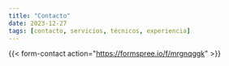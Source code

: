 ```yaml
---
title: "Contacto"
date: 2023-12-27
tags: [contacto, servicios, técnicos, experiencia]
---
```


{{< form-contact action="https://formspree.io/f/mrgnqggk" >}} 
